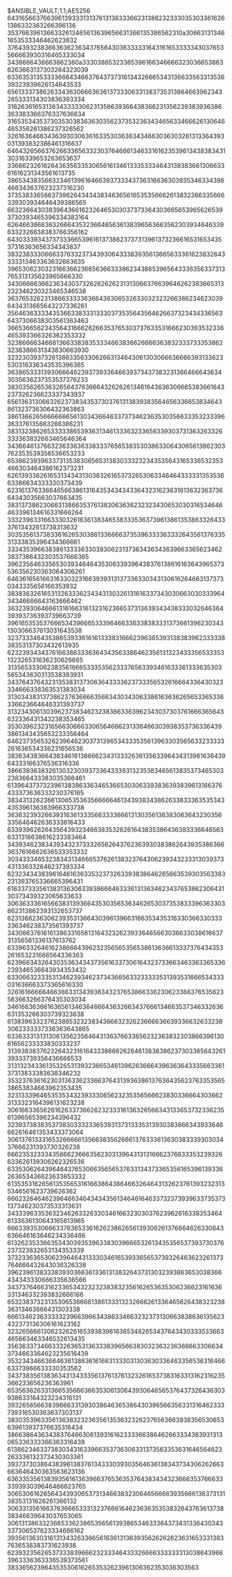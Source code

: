$ANSIBLE_VAULT;1.1;AES256
64316566376639613933313137613138333662313862323330353033616261386332363266396136
3537663961366332613465613639656631366135386562310a306631313461653533346462623832
37643932383663636236343765643038333331643161653333343037653566663930316465333034
3438666436663862360a333038653233653961663466663230366538636263663137303264323039
63363531353333666434663764373731613432666534313663356331353639323939626134643533
65613337386263343630666363613733306331383735313864663962343265333134303836393334
31626361653136343333306231356639366438366231356239383936386363383366376337636634
31653534353730353038363630356237353236343465633466626130646465356261386237326562
32616364663436393030636163353036363434663036303261313364393031393832386461316637
64643265663762663365633230376466613463316162353961343838343130316339653263653637
33666232616264363563353065616134613335333464313838366130663361616231343561613735
38653438356632346139616466393733343736316636303935346334386466343637623237316230
37353833656637396264343438346365616535356662613832366335666339303934646439386565
66323664303839643661623264653030373733643036656539656265393730393465396334383164
62646638663632666435323664656361383965636635623039346463396332326638383766356162
64303339343737333665396161373862373731396137323661653165343537316363656334343837
38323833306663376332373439306433383935613665633361623832643333313463363632663635
39653062303231663662366563663338623438653965643336356337313765313135623965666330
34306666366236343037326262626231313066376639646262383665313232346230323465346538
36376532623138663333363664363065326330323232663862346230396434313665643237336261
35646363333435366338333133303735356435646266373234343365636437306638303561363463
36653665623435643166626266353765303737633531666230393532336465393366326362353332
32386666346661366338383533346638366266663638323337333538623238386631343830663930
32323039373261386335633062663134643061303066636666393133623530316336343535396365
36386533313930666462393739336466393734373832313664666436343035636237353537376233
38303562653632656437636664326262613461643636306665383661643237326236623337343937
65613631306632623738343537303761313839383564656336653834643861323736306432363863
38613662656666666561303436646337373462363530356633353233396363376135663266386231
38313238626533333865393631346133363233656339303731363263326333363832663465646364
34366461376632363363633833376565383530386330643065613862303762353539356536653233
65386239396337313538306565313830333232343535643165336532353466303464386162373231
62613933626165313434313036326165373265306334646433333135353663386634333330373439
62316137633664656638613164353434343364323162363161363236373664343035663037663435
38313738623066313866353761383063636232323430653030316534646463396134616331666264
33323963316633303261636138346538333536373961386135386332643337613432613738313632
30353561373833616265303861336666373539633336333264356137633531333835396434366661
33343539663838613333633038306231373634363436396633656234623837386432303537666365
39623564633565303934646435306339396438376138616163643965373536356230363064306261
64636165616631633032316639393131373363303431306162646631373730343335656166353932
38383632616531326333623434313032613161633734303066303033396434346666643163666462
36323930646661316166316132316236653731363934343833303264636439393736393739663739
39616535353766653439666533396466336338383331373661396230343130306637613031643538
32373334643538653933616161333831666239636539313838396233333838353137303432613935
62323934343761663863336364343563386462356131323433356533353132326531636230626665
31356533306238356166653335356233376563393461633361333635303565343630313538393931
34376437643231353831373063643333623733356532616664336430323334666338363531383034
31303438313738623763666635663430343063386163636265653365336336623664646331393737
31323430613039623738346232383863363962343037303761666365643632336431343238353465
35303962323165663066633065646662313364663039383537363364393861343435653233356464
64623735653262396462303731396534333535613963303565633233333261636534336231656536
38363438366438346161386662343133326361356339643431396163643964333166376536316336
38663936383261303230393733643339313235383465613835373465303238366433383035366461
61396437373239613838633634653665303063393836393839613166376433373636333230376165
38343132623661306535363566666461343938343862633833363535343435396136383966333738
36363239326639316361333566333366613130356136383063643230356335646462636333616433
63393962626435643932346638353262616438353864363833366465636331316638616233383464
34393462383439343237333265626437623639303838626439353863663637616662636533353332
30343334653238343134666537626138323764306239343233313039373431336332646237393334
62323434383961646163633532373263393838646265663539303563383231393765336665396431
61633733356138313630633938666463336131363462343765386230643130373439323065633633
30636333616566383139366435303565363462653037353833396363303862313862393132653737
62313662363062393531366430396139663166353435316330366330333336346238373561393737
34306637616161386331656131643232623933646566303663303861663731356561336137613762
63396332646162386664396232356565356538613636613337376434353261653231666564336363
62396634326430353634343735616337306164323733663463363365336239346536643934353432
63306632333531346239346237343665633233333531393531666534333031636663373365616330
32616166666466386331343936343237653866336230623366376535623563663266376435303034
34616636366163656134636466643632663437666134663537346332636631353266303739323638
61383963323762386532323834366632326236666366393366326332383062333337336363643865
63363331313130613562356464313637663365623236383230386639613061656233333830333237
31393838376232643231616433386662626461383838623730336564326139333739356436666533
31313234336135326531393236653461396263666439636364333566336137313833383638346232
35323763616230313633623366376431393638613763643562376335356538653834663962353435
32313339646535353432393330656232353565666238303366643036623133323164396131623238
30616633656261626337366262323331613632656634313365373233623561396565396234396432
32393738383537383033323365393137313335313930383866343933646662616461353433373064
30613761333165326666613566383562666137633361363038333930303437666231393730326238
66623532333435666236663562303139643131316662376633353239326633626139306262326536
63353062643964643765306635656537633134373365356165396139336263653436623633653332
61353531626561353565316166386438646632646431326237613932323135346561623739626362
66623264646239646634643434356134646164633732373939633735373137346230373533313631
34333963353632346263326330346166323030376239626163383534646133636130643165613965
66633935306663376365336162623862656139306261376664626330643636646163646234336466
61326235336635343039353963383039666532613435356537393730376237323832653134353339
37323363653062396464313330346165393365653739326463623261373764666432643036326338
39623961383338393036636133613138326437313032393863653038366434343330666335636566
34373764663162336534323232383832356162653635306236623161636331346332393832666166
65323837323135306536666138613331323266626133646562643832323836313463666431303338
66613462363333323966396634386334663232373130663838636135623432373136306161623162
32326566613062326261653938396163653462653437643430333533663465663463346532613435
35636337346633326365313633383965663830323632363666633066343734663364623235616439
35323434663664636138636161663133303130363033646335653631646663373966633330353562
34373835613836343134333561376137613232616537383163313162316235366233656236363961
65356362633136653566636635306130643930646565376437326436303938633164323234316131
39326565663839666331393038646365386430396566356331316462333739316530363637303137
38303539633561363832323635613536323262376563663938356530653639613937376635316434
38663864363438376466306139316162333366386462663334383931313065336333366363316438
61386234633738303431633966353736306331373563353631646564623263336132373430303361
39373730386438396138376134333039303564636138343734306262663663646430363563623136
63633535613839356161363966376536353764383434323666353766633339393039646466623765
30653061626564343930653731346638323064656666393566613637313138353131626261366132
30633135616637636665333132376661646236363535383264376361373838346639643037653065
30613138633236653362386535656139386534633364373431336430343337306537623334666162
39356136303161313432633665616361313639356262626236316533313837636538383731623938
62393235626537333839666232333464333266663333333130386439663963336363336539373561
3833656239643535306162653532623961306362353036303563
